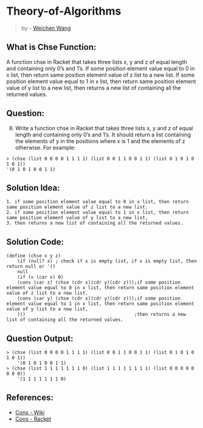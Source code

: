 # Theory-of-Algorithms
> by - [Weichen Wang](https://w326004741.github.io/)

## What is Chse Function:
A function chse in Racket that takes three lists x, y and z of equal length and containing only 0’s and 1’s. If some position element value equal to 0 in x list, then return same position element value of z list to a new list. If some position element value equal to 1 in x list, then return same position element value of y list to a new list, then returns a new list of containing all the returned values.                        


## Question:
8. Write a function chse in Racket that takes three lists x, y and z of equal length and containing only 0’s and 1’s. It should return a list containing the elements of y in the positions where x is 1 and the elements of z otherwise. For example:
```Racket
> (chse (list 0 0 0 0 1 1 1 1) (list 0 0 1 1 0 0 1 1) (list 0 1 0 1 0 1 0 1))
'(0 1 0 1 0 0 1 1)
```

## Solution Idea:
```
1. if some position element value equal to 0 in x list, then return same position element value of z list to a new list.
2. if some position element value equal to 1 in x list, then return same position element value of y list to a new list,  
3. then returns a new list of containing all the returned values. 
```

## Solution Code:
```Racket
(define (chse x y z)
    (if (null? x) ; check if x is empty list, if x is empty list, then return null or '()
    null          
    (if (= (car x) 0) 
    (cons (car z) (chse (cdr x)(cdr y)(cdr z)));if some position element value equal to 0 in x list, then return same position element value of z list to a new list.
    (cons (car y) (chse (cdr x)(cdr y)(cdr z)));if some position element value equal to 1 in x list, then return same position element value of y list to a new list,
    )))                                        ;then returns a new list of containing all the returned values. 

```

## Question Output:
```Racket
> (chse (list 0 0 0 0 1 1 1 1) (list 0 0 1 1 0 0 1 1) (list 0 1 0 1 0 1 0 1))
    '(0 1 0 1 0 0 1 1)
> (chse (list 1 1 1 1 1 1 1 0) (list 1 1 1 1 1 1 1 1) (list 0 0 0 0 0 0 0 0))
    '(1 1 1 1 1 1 1 0)
```

## References:
- [Cons - Wiki](https://en.wikipedia.org/wiki/Cons)
- [Cons - Racket](https://docs.racket-lang.org/reference/pairs.html?q=cons#%28def._%28%28quote._~23~25kernel%29._cons%29%29)